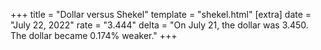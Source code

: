 +++
title = "Dollar versus Shekel"
template = "shekel.html"
[extra]
date = "July 22, 2022"
rate = "3.444"
delta = "On July 21, the dollar was 3.450. The dollar became 0.174% weaker."
+++
